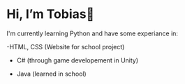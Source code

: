 # Hi, I’m Tobias👋

I'm currently learning Python and have some experiance in:

-HTML, CSS (Website for school project) 

- C# (through game developement in Unity)

- Java (learned in school)

<!---
TobiasBlm/TobiasBlm is a ✨ special ✨ repository because its `README.md` (this file) appears on your GitHub profile.
You can click the Preview link to take a look at your changes.
--->
